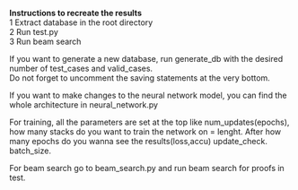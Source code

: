 **Instructions to recreate the results** <br>
1 Extract database in the root directory <br>
2 Run test.py <br>
3 Run beam search <br>


If you want to generate a new database, run generate_db with the desired number of test_cases and valid_cases.<br>
Do not forget to uncomment the saving statements at the very bottom.<br>

If you want to make changes to the neural network model, you can find the whole architecture in neural_network.py<br>

For training, all the parameters are set at the top like num_updates(epochs), how many stacks do you want to train the network on = lenght. After how many epochs do you wanna see the results(loss,accu) update_check.
batch_size.<br>

For beam search go to beam_search.py and run beam search for proofs in test.


